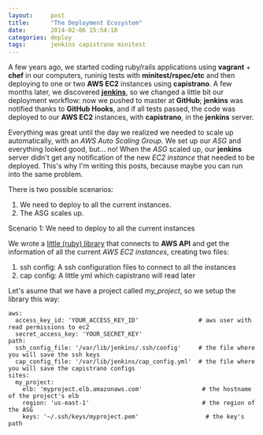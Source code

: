 ```yaml
---
layout:     post
title:      "The Deployment Ecosystem"
date:       2014-02-06 15:54:18
categories: deploy 
tags:       jenkins capistrano minitest
---
```



A few years ago, we started coding ruby/rails applications using **vagrant** + **chef** in our computers, runinig tests with **minitest/rspec/etc** and then deploying to one or two **AWS EC2** instances using **capistrano**. A few months later, we discovered [**jenkins**][jenkins], so we changed a little bit our deployment workflow: now we pushed to master at **GitHub**; **jenkins** was notified thanks to **GitHub Hooks**, and if all tests passed, the code was deployed to our **AWS EC2** instances, with **capistrano**, in the **jenkins** server.


Everything was great until the day we realized we needed to scale up automatically, with an *AWS Auto Scaling Group*. We set up our *ASG* and everything looked good, but... no! When the *ASG* scaled up, our **jenkins** server didn't get any notification of the new *EC2 instance* that needed to be deployed. This's why I'm writing this posts, because maybe you can run into the same problem.


There is two possible scenarios:

1. We need to deploy to all the current instances.
2. The ASG scales up.

 

Scenario 1: We need to deploy to all the current instances

We wrote a [little (ruby) library][aws-deploy-helper] that connects to **AWS API** and get the information of all the current *AWS EC2 instances*, creating two files:

1. ssh config: A ssh configuration files to connect to all the instances
2. cap config: A little yml which capistrano will read later

Let's asume that we have a project called *my_project*, so we setup the library this way:

```
aws:
  access_key_id: 'YOUR_ACCESS_KEY_ID'                 # aws user with read permissions to ec2
  secret_access_key: 'YOUR_SECRET_KEY'
path:
  ssh_config_file: '/var/lib/jenkins/.ssh/config'     # the file where you will save the ssh keys
  cap_config_file: '/var/lib/jenkins/cap_config.yml'  # the file where you will save the capistrano configs
sites:
  my_project:
    elb: 'myproject.elb.amazonaws.com'                 # the hostname of the project's elb
    region: 'us-east-1'                                # the region of the ASG
    keys: '~/.ssh/keys/myproject.pem'                   # the key's path 
```

[jenkins]:            http://jenkins-ci.org/
[aws-deploy-helper]:  https://github.com/archdaily/aws-deploy-helper